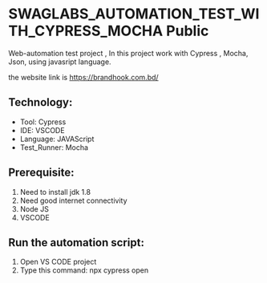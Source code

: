 # SWAGLABS_AUTOMATION_TEST_WITH_CYPRESS_MOCHA Public

Web-automation test project , In this project work with Cypress , Mocha, Json,
 using javasript language.

the website link is https://brandhook.com.bd/


## Technology:
- Tool: Cypress
- IDE: VSCODE
- Language: JAVAScript
- Test_Runner: Mocha

## Prerequisite:
1. Need to install jdk 1.8
2. Need good internet connectivity
3. Node JS
4. VSCODE

## Run the automation script:
1. Open VS CODE project
2. Type this command: npx cypress open
